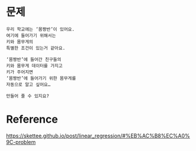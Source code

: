 # 문제
~~~
우리 학교에는 ‘몸짱반’이 있어요.
여기에 들어가기 위해서는
키와 몸무게의
특별한 조건이 있는거 같아요.

‘몸짱반’에 들어간 친구들의
키와 몸무게 데이터를 가지고
키가 주어지면
‘몸짱반’에 들어가기 위한 몸무게를
자동으로 알고 싶어요…

만들어 줄 수 있지요?
~~~

# 

# Reference
https://skettee.github.io/post/linear_regression/#%EB%AC%B8%EC%A0%9C-problem
